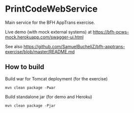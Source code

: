 # PrintCodeWebService

Main service for the BFH AppTrans exercise.

Live demo (with mock external systems) at https://bfh-pcws-mock.herokuapp.com/swagger-ui.html

See also https://github.com/SamuelBucheliZ/bfh-apptrans-exercise/blob/master/README.md

## How to build

Build war for Tomcat deployment (for the exercise)
```
mvn clean package -Pwar
``` 

Build standalone jar (for demo and Heroku)
```
mvn clean package -Pjar
```